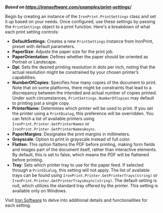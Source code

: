 ***Based on <https://ironsoftware.com/examples/print-settings/>***

Begin by creating an instance of the `IronPrint.PrintSettings` class and set it up based on your needs. Once configured, use these settings by passing the `PrintSettings` object to a print function. Here's a breakdown of what each print setting controls:

- **DefaultSettings**: Creates a new `PrintSettings` instance from IronPrint, preset with default parameters.
- **PaperSize**: Adjusts the paper size for the print job.
- **PaperOrientation**: Defines whether the paper should be oriented as Portrait or Landscape.
- **Dpi**: Sets the desired printing resolution in dots per inch, noting that the actual resolution might be constrained by your chosen printer’s capabilities.
- **NumberOfCopies**: Specifies how many copies of the document to print. Note that on some platforms, there might be constraints that lead to a discrepancy between the intended and actual number of copies printed. Under such circumstances, `PrintSettings.NumberOfCopies` may default to printing just a single copy.
- **PrinterName**: Determines which printer will be used to print. If you set the printer using a `PrintDialog`, this preference will be overridden. You can fetch a list of available printers using `IronPrint.Printer.GetPrinterNames` or `IronPrint.Printer.GetPrinterNamesAsync`.
- **PaperMargins**: Designates the print margins in millimeters.
- **Grayscale**: Option to print in grayscale instead of full color.
- **Flatten**: This option flattens the PDF before printing, making form fields and images part of the document itself, rather than interactive elements. By default, this is set to false, which means the PDF will be flattened before printing.
- **Tray**: Sets which printer tray to use for the paper feed. If selected through a `PrintDialog`, this setting will not apply. The list of available trays can be found using `IronPrint.Printer.GetPrinterTrays(string)` or `IronPrint.Printer.GetPrinterTraysAsync(string)`. The default setting is null, which utilizes the standard tray offered by the printer. This setting is available only on Windows.

Visit [Iron Software](https://www.ironsoftware.com) to delve into additional details and functionalities for each setting.